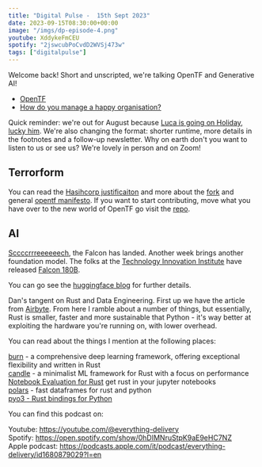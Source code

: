 ```yaml
---
title: "Digital Pulse -  15th Sept 2023"
date: 2023-09-15T08:30:00+00:00
image: "/imgs/dp-episode-4.png"
youtube: XddykeFmCEU
spotify: "2jswcubPoCvdD2WVSj473w"
tags: ["digitalpulse"]
---
```


Welcome back! Short and unscripted, we're talking OpenTF and Generative AI!

<!--more-->

- [OpenTF](#Terrorform)
- [How do you manage a happy organisation?](#HappyOrg)

Quick reminder: we're out for August because [Luca is going on Holiday, lucky him](https://www.youtube.com/watch?v=Bxauqa7rJgI). We're also changing the format: shorter runtime, more details in the footnotes and a follow-up newsletter. Why on earth don't you want to listen to us or see us? We're lovely in person and on Zoom! 


## Terrorform
You can read the [Hasihcorp justificaiton](https://www.hashicorp.com/license-faq#why-is-hashicorp-making-this-change) and more about the [fork](https://opentf.org/fork) and general [opentf manifesto](https://opentf.org/). If you want to start contributing, move what you have over to the new world of OpenTF go visit the [repo](https://github.com/opentffoundation/opentf).

## AI
[Sccccrrreeeeeech](https://www.youtube.com/watch?v=O7iyvOQ4gac), the Falcon has landed. Another week brings another foundation model. The folks at the [Technology Innovation Institute](https://falconllm.tii.ae/index.html) have released [Falcon 180B](https://falconllm.tii.ae/falcon-180b.html).

You can go see the [huggingface blog](https://huggingface.co/blog/falcon-180b) for further details.

Dan's tangent on Rust and Data Engineering. First up we have the article from [Airbyte](https://airbyte.com/blog/rust-for-data-engineering). From here I ramble about a number of things, but essentially, Rust is smaller, faster and more sustainable that Python - it's way better at exploiting the hardware you're running on, with lower overhead.

You can read about the things I mention at the following places:

[burn](https://github.com/burn-rs/burn) - a comprehensive deep learning framework, offering exceptional flexibility and written in Rust  
[candle](https://github.com/huggingface/candle) - a minimalist ML framework for Rust with a focus on performance  
[Notebook Evaluation for Rust](https://github.com/evcxr/evcxr) get rust in your jupyter notebooks  
[polars](https://www.pola.rs/) - fast dataframes for rust and python  
[pyo3 - Rust bindings for Python](https://github.com/PyO3/pyo3)  

You can find this podcast on:

Youtube: https://youtube.com/@everything-delivery  
Spotify: https://open.spotify.com/show/0hDIMNruStpK9aE9eHC7NZ  
Apple podcast: https://podcasts.apple.com/it/podcast/everything-delivery/id1680879029?l=en  
